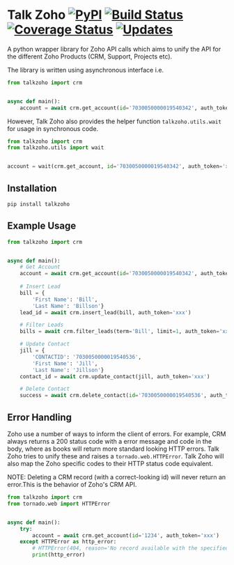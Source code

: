 # Talk Zoho [![PyPI](https://img.shields.io/pypi/v/talkzoho.svg?maxAge=2592000)](https://pypi.org/project/talkzoho/) [![Build Status](https://travis-ci.org/A2Z-Cloud/Talk-Zoho.svg?branch=master)](https://travis-ci.org/A2Z-Cloud/Talk-Zoho) [![Coverage Status](https://coveralls.io/repos/github/A2Z-Cloud/Talk-Zoho/badge.svg?branch=master)](https://coveralls.io/github/A2Z-Cloud/Talk-Zoho?branch=master) [![Updates](https://pyup.io/repos/github/a2z-cloud/talk-zoho/shield.svg)](https://pyup.io/repos/github/a2z-cloud/talk-zoho/)

A python wrapper library for Zoho API calls which aims to unify the API for the different Zoho Products (CRM, Support, Projects etc).

The library is written using asynchronous interface i.e.
```python
from talkzoho import crm


async def main():
    account = await crm.get_account(id='7030050000019540342', auth_token='xxx')
```

However, Talk Zoho also provides the helper function `talkzoho.utils.wait` for usage in synchronous code.
```python
from talkzoho import crm
from talkzoho.utils import wait


account = wait(crm.get_account, id='7030050000019540342', auth_token='xxx')
```

## Installation
```bash
pip install talkzoho
```

## Example Usage
```python
from talkzoho import crm


async def main():
    # Get Account
    account = await crm.get_account(id='7030050000019540342', auth_token='xxx')
    
    # Insert Lead
    bill = {
        'First Name': 'Bill',
        'Last Name': 'Billson'}
    lead_id = await crm.insert_lead(bill, auth_token='xxx')

    # Filter Leads
    bills = await crm.filter_leads(term='Bill', limit=1, auth_token='xxx')

    # Update Contact
    jill = {
        'CONTACTID': '7030050000019540536',
        'First Name': 'Jill',
        'Last Name': 'Jillson'}
    contact_id = await crm.update_contact(jill, auth_token='xxx')

    # Delete Contact
    success = await crm.delete_contact(id='7030050000019540536', auth_token='xxx')
```

## Error Handling
Zoho use a number of ways to inform the client of errors. For example, CRM always returns a 200 status code with a error message and code in the body, where as books will return more standard looking HTTP errors. Talk Zoho tries to unify these and raises a `tornado.web.HTTPError`. Talk Zoho will also map the Zoho specific codes to their HTTP status code equivalent.

NOTE: Deleting a CRM record (with a correct-looking id) will never return an error.This is the behavior of Zoho's CRM API.
```python
from talkzoho import crm
from tornado.web import HTTPError


async def main():
    try:
        account = await crm.get_account(id='1234', auth_token='xxx')
    except HTTPError as http_error:
        # HTTPError(404, reason='No record available with the specified record ID.')
        print(http_error)
```

